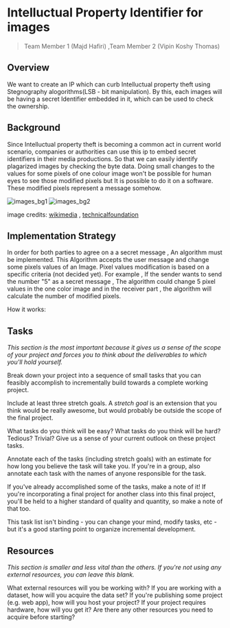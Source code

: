 # Intelluctual Property Identifier for images

> Team Member 1 (Majd Hafiri) ,Team Member 2 (Vipin Koshy Thomas)

## Overview
We want to create an IP which can curb Intelluctual property theft using Stegnography alogorithms(LSB - bit manipulation). By this, each images will be having a secret Identifier embedded in it, which can be used to check the ownership.


## Background
Since Intelluctual property theft is becoming a common act in current world scenario, companies or authorities can use this ip to embed secret identifiers in their media productions. So that we can easily identify plagarized images by checking the byte data. Doing small changes to the values for some pixels of one colour image won't be possible for human eyes to see those modified pixels but It is possible to do it on a software. These modified pixels represent a message somehow.

![images_bg1](https://miro.medium.com/max/2006/0*JTnkzopCLv2cRLuY.jpg)
![images_bg2](https://miro.medium.com/max/875/0*XWlQVMlAQra2KHSB.jpg)


image credits: [wikimedia](https://en.wikipedia.org/wiki/Bit_numbering#mediaviewer/File:Least_significant_bit.svg) , [technicalfoundation](https://technical-foundation.blogspot.com/2017/11/steganography-hide-data-in-images-with.html)

## Implementation Strategy
In order for both parties to agree on a a secret message , An algorithm must be implemented. This Algorithm accepts the user message and change some pixels values of an Image. Pixel values modification is based on a specific criteria (not decided yet). For example , If the sender wants to send the number "5" as a secret message , The algorithm could change 5 pixel values in the one color image and in the receiver part , the algorithm will calculate the number of modified pixels.

How it works:



## Tasks
*This section is the most important because it gives us a sense of the scope of your project and forces you to think about the deliverables to which you'll hold yourself.*

Break down your project into a sequence of small tasks that you can feasibly accomplish to incrementally build towards a complete working project.

Include at least three stretch goals. A *stretch goal* is an extension that you think would be really awesome, but would probably be outside the scope of the final project.

What tasks do you think will be easy? What tasks do you think will be hard? Tedious? Trivial? Give us a sense of your current outlook on these project tasks.

Annotate each of the tasks (including stretch goals) with an estimate for how long you believe the task will take you. If you're in a group, also annotate each task with the names of anyone responsible for the task.

If you've already accomplished some of the tasks, make a note of it! If you're incorporating a final project for another class into this final project, you'll be held to a higher standard of quality and quantity, so make a note of that too.

This task list isn't binding - you can change your mind, modify tasks, etc - but it's a good starting point to organize incremental development.


## Resources
*This section is smaller and less vital than the others. If you're not using any external resources, you can leave this blank.*

What external resources will you be working with? If you are working with a dataset, how will you acquire the data set? If you're publishing some project (e.g. web app), how will you host your project? If your project requires hardware, how will you get it? Are there any other resources you need to acquire before starting?
